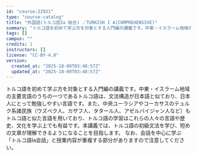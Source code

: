 ```yaml
---
id: "course:22921"
type: "course-catalog"
title: "外国語(トルコ語Ia 総合) ／TURKISH I A(COMPREHENSIVE)"
summary: "トルコ語を初めて学ぶ方を対象とする入門編の講義です。中東・イスラーム地域の主要言語のうちの一つであるトルコ語は、文法構造が日本語と似ており、日本人にとって勉強しやすい言語です。また、中央ユーラシアやコーカサスのテュルク系諸民族（ウズベク人、…"
tags: []
campus: ""
credits: 1
instructors: []
license: "CC-BY-4.0"
version:
  created_at: "2025-10-09T03:48:57Z"
  updated_at: "2025-10-09T03:48:57Z"
---
```

トルコ語を初めて学ぶ方を対象とする入門編の講義です。中東・イスラーム地域の主要言語のうちの一つであるトルコ語は、文法構造が日本語と似ており、日本人にとって勉強しやすい言語です。また、中央ユーラシアやコーカサスのテュルク系諸民族（ウズベク人、カザフ人、タタール人、アゼルバイジャン人など）もトルコ語と似た言語を用いており、トルコ語の学習はこれらの人々の言語や歴史、文化を学ぶ上でも有益です。本講義では、トルコ語の初級文法を学び、短めの文章が理解できるようになることを目指します。 なお、会話を中心に学ぶ「トルコ語Ia会話」と授業内容が重複する部分がありますので注意してください。
